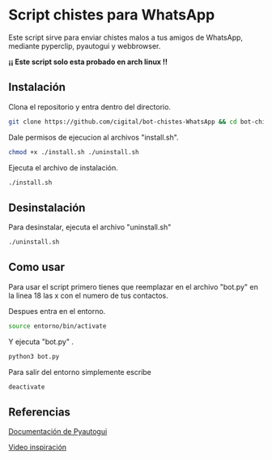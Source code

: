 # Script chistes para WhatsApp
Este script sirve para enviar chistes malos a tus amigos de WhatsApp, mediante pyperclip, pyautogui y webbrowser.

**¡¡ Este script solo esta probado en arch linux !!**

## Instalación
Clona el repositorio y entra dentro del directorio.

```bash
git clone https://github.com/cigital/bot-chistes-WhatsApp && cd bot-chistes-WhatsApp
```
Dale permisos de ejecucion al archivos "install.sh".
```bash
chmod +x ./install.sh ./uninstall.sh
```

Ejecuta el archivo de instalación.
```bash
./install.sh
```

## Desinstalación
Para desinstalar, ejecuta el archivo "uninstall.sh"
```bash
./uninstall.sh
```

## Como usar
Para usar el script primero tienes que reemplazar en el archivo "bot.py" en la linea 18 las x con el numero de tus contactos.

Despues entra en el entorno.
```bash
source entorno/bin/activate
```

Y ejecuta "bot.py" .
```python
python3 bot.py
```

Para salir del entorno simplemente escribe
```bash
deactivate
```
## Referencias

[Documentación de Pyautogui](https://pyautogui.readthedocs.io/en/latest/)

[Video inspiración](https://youtu.be/gbzNzBUcRzs)
